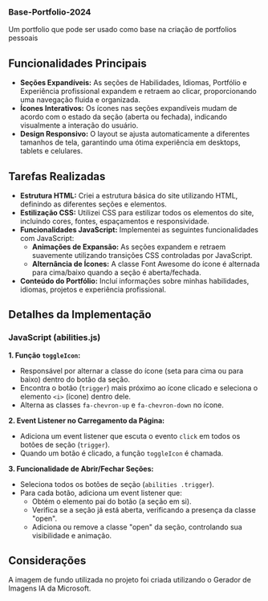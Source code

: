 ### Base-Portfolio-2024

Um portfolio que pode ser usado como base na criação de portfolios pessoais

## Funcionalidades Principais

* **Seções Expandíveis:** As seções de Habilidades, Idiomas, Portfólio e Experiência profissional expandem e retraem ao clicar, proporcionando uma navegação fluida e organizada.
* **Ícones Interativos:** Os ícones nas seções expandíveis mudam de acordo com o estado da seção (aberta ou fechada), indicando visualmente a interação do usuário.
* **Design Responsivo:** O layout se ajusta automaticamente a diferentes tamanhos de tela, garantindo uma ótima experiência em desktops, tablets e celulares.

## Tarefas Realizadas

* **Estrutura HTML:** Criei a estrutura básica do site utilizando HTML, definindo as diferentes seções e elementos.
* **Estilização CSS:** Utilizei CSS para estilizar todos os elementos do site, incluindo cores, fontes, espaçamentos e responsividade. 
* **Funcionalidades JavaScript:** Implementei as seguintes funcionalidades com JavaScript:
    * **Animações de Expansão:** As seções expandem e retraem suavemente utilizando transições CSS controladas por JavaScript.
    * **Alternância de Ícones:**  A classe Font Awesome do ícone é alternada para cima/baixo quando a seção é aberta/fechada.
* **Conteúdo do Portfólio:** Incluí informações sobre minhas habilidades, idiomas, projetos e experiência profissional.

## Detalhes da Implementação

### JavaScript (abilities.js)

**1. Função `toggleIcon`:**

* Responsável por alternar a classe do ícone (seta para cima ou para baixo) dentro do botão da seção.
* Encontra o botão (`trigger`) mais próximo ao ícone clicado e seleciona o elemento `<i>` (ícone) dentro dele.
* Alterna as classes `fa-chevron-up` e `fa-chevron-down` no ícone.

**2. Event Listener no Carregamento da Página:**

* Adiciona um event listener que escuta o evento `click` em todos os botões de seção (`trigger`).
* Quando um botão é clicado, a função `toggleIcon` é chamada.

**3. Funcionalidade de Abrir/Fechar Seções:**

* Seleciona todos os botões de seção (`abilities .trigger`).
* Para cada botão, adiciona um event listener que:
    * Obtém o elemento pai do botão (a seção em si).
    * Verifica se a seção já está aberta, verificando a presença da classe "open".
    * Adiciona ou remove a classe "open" da seção, controlando sua visibilidade e animação.

## Considerações

A imagem de fundo utilizada no projeto foi criada utilizando o Gerador de Imagens IA da Microsoft.
